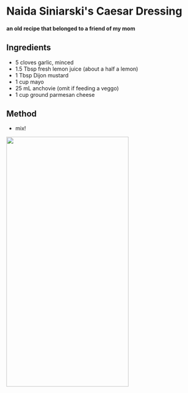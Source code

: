 # Naida Siniarski's Caesar Dressing

#### an old recipe that belonged to a friend of my mom

## Ingredients

* 5 cloves garlic, minced
* 1.5 Tbsp fresh lemon juice (about a half a lemon)
* 1 Tbsp Dijon mustard
* 1 cup mayo
* 25 mL anchovie (omit if feeding a veggo)
* 1 cup ground parmesan cheese

## Method

- mix!


<a href="https://www.verywellfit.com/recipe-nutrition-analyzer-4157076" target="_blank"><img width="320" height="655.467" src="https://www.verywellfit.com/thmb/97oLr5LbZ8IkGbQNFSB_M71IDh8=/1000x0/Nutrition-Label-Embed--290212391-27a8d5a5a0ef4570a50da9c33a856fa5.png" /></a>
